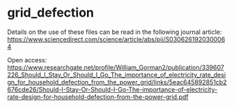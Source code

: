 # grid_defection

Details on the use of these files can be read in the following journal article: https://www.sciencedirect.com/science/article/abs/pii/S0306261920300064


Open access: https://www.researchgate.net/profile/William_Gorman2/publication/339607226_Should_I_Stay_Or_Should_I_Go_The_importance_of_electricity_rate_design_for_household_defection_from_the_power_grid/links/5eac645892851cb2676cde26/Should-I-Stay-Or-Should-I-Go-The-importance-of-electricity-rate-design-for-household-defection-from-the-power-grid.pdf
